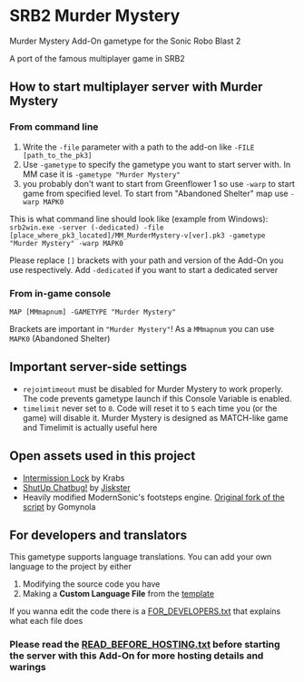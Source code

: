 # SRB2 Murder Mystery
Murder Mystery Add-On gametype for the Sonic Robo Blast 2

A port of the famous multiplayer game in SRB2
## How to start multiplayer server with Murder Mystery
### From command line
1. Write the `-file` parameter with a path to the add-on like `-FILE [path_to_the_pk3]`
2. Use `-gametype` to specify the gametype you want to start server with. In MM case it is `-gametype "Murder Mystery"`
3. you probably don't want to start from Greenflower 1 so use `-warp` to start game from specified level. To start from "Abandoned Shelter" map use `-warp MAPK0`

This is what command line should look like (example from Windows): `srb2win.exe -server (-dedicated) -file [place_where_pk3_located]/MM_MurderMystery-v[ver].pk3 -gametype "Murder Mystery" -warp MAPK0`

Please replace `[]` brackets with your path and version of the Add-On you use respectively. Add `-dedicated` if you want to start a dedicated server
### From in-game console
`MAP [MMmapnum] -GAMETYPE "Murder Mystery"`

Brackets are important in `"Murder Mystery"`! As a `MMmapnum` you can use `MAPK0` (Abandoned Shelter)

## Important server-side settings
- `rejoimtimeout` must be disabled for Murder Mystery to work properly. The code prevents gametype launch if this Console Variable is enabled.
- `timelimit` never set to `0`. Code will reset it to `5` each time you (or the game) will disable it. Murder Mystery is designed as MATCH-like game and Timelimit is actually useful here

## Open assets used in this project
- [Intermission Lock](https://mb.srb2.org/addons/intermission-lock-reduce-synch-fails-caused-by-players-joining-during-intermission.1293/) by Krabs
- [ShutUp Chatbug!](https://mb.srb2.org/addons/shut-up-chatbug.5046/) by [Jiskster](https://github.com/Jiskster)
- Heavily modified ModernSonic's footsteps engine. [Original fork of the script](https://mb.srb2.org/addons/footsteps.1378/) by Gomynola

## For developers and translators
This gametype supports language translations. You can add your own language to the project by either
1. Modifying the source code you have
2. Making a **Custom Language File** from the [template](Tools/customlang.lua)

If you wanna edit the code there is a [FOR_DEVELOPERS.txt](FOR_DEVELOPERS.txt) that explains what each file does

### Please read the [READ_BEFORE_HOSTING.txt](READ_BEFORE_HOSTING.txt) before starting the server with this Add-On for more hosting details and warings
